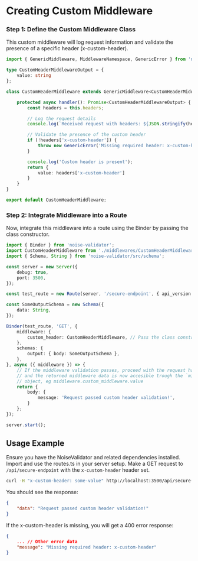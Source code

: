 # Creating Custom Middleware

### Step 1: Define the Custom Middleware Class

This custom middleware will log request information and validate the presence of a specific header (x-custom-header).

```typescript
import { GenericMiddleware, MiddlewareNamespace, GenericError } from 'noise-validator';

type CustomHeaderMiddlewareOutput = {
    value: string
};

class CustomHeaderMiddleware extends GenericMiddleware<CustomHeaderMiddlewareOutput> {

    protected async handler(): Promise<CustomHeaderMiddlewareOutput> {
        const headers = this.headers;

        // Log the request details
        console.log(`Received request with headers: ${JSON.stringify(headers)}`);

        // Validate the presence of the custom header
        if (!headers['x-custom-header']) {
            throw new GenericError('Missing required header: x-custom-header', 400);
        }

        console.log('Custom header is present');
        return {
            value: headers['x-custom-header']
        }
    }
}

export default CustomHeaderMiddleware;
```

### Step 2: Integrate Middleware into a Route

Now, integrate this middleware into a route using the Binder by passing the class constructor.

```typescript
import { Binder } from 'noise-validator';
import CustomHeaderMiddleware from './middlewares/CustomHeaderMiddleware';
import { Schema, String } from 'noise-validator/src/schema';

const server = new Server({
    debug: true,
    port: 3500,
});

const test_route = new Route(server, '/secure-endpoint', { api_version: 'api/', friendly_name: 'Test route' });

const SomeOutputSchema = new Schema({
    data: String,
});

Binder(test_route, 'GET', {
    middleware: {
        custom_header: CustomHeaderMiddleware, // Pass the class constructor
    },
    schemas: { 
        output: { body: SomeOutputSchema },
    },
}, async ({ middleware }) => {
    // If the middleware validation passes, proceed with the request handler
    // and the returned middleware data is now accesible trough the `middleware`
    // object, eg middleware.custom_middleware.value
    return {
        body: {
            message: 'Request passed custom header validation!',
        }
    };
});

server.start();
```

## Usage Example

Ensure you have the NoiseValidator and related dependencies installed.
Import and use the routes.ts in your server setup.
Make a GET request to `/api/secure-endpoint` with the `x-custom-header` header set.

```bash
curl -H "x-custom-header: some-value" http://localhost:3500/api/secure-endpoint
```

You should see the response:

```json
{
    "data": "Request passed custom header validation!"
}
```

If the x-custom-header is missing, you will get a 400 error response:

```json
{
    ... // Other error data
    "message": "Missing required header: x-custom-header"
}
```





